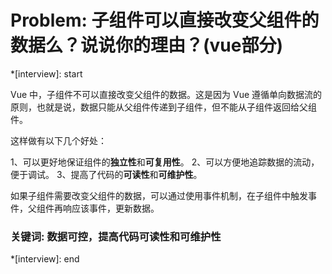 # Problem: 子组件可以直接改变父组件的数据么？说说你的理由？(vue部分)

*[interview]: start

Vue 中，子组件不可以直接改变父组件的数据。这是因为 Vue 遵循单向数据流的原则，也就是说，数据只能从父组件传递到子组件，但不能从子组件返回给父组件。

这样做有以下几个好处：

1、可以更好地保证组件的**独立性**和**可复用性**。
2、可以方便地追踪数据的流动，便于调试。
3、提高了代码的**可读性**和**可维护性**。

如果子组件需要改变父组件的数据，可以通过使用事件机制，在子组件中触发事件，父组件再响应该事件，更新数据。

### 关键词: 数据可控，提高代码可读性和可维护性

*[interview]: end
